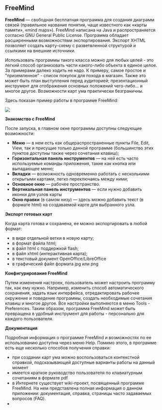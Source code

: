 ## FreeMind

**FreeMind** — свободная бесплатная программа для создания диаграмм связей (правильное название понятия, чаще известного как «карты памяти», «mind maps»). FreeMind написана на Java и распространяется согласно GNU General Public License. Программа обладает расширенными возможностями экспортирования. Экспорт XHTML позволяет создать карту-схему с разветвленной структурой и ссылками на внешние источники.

Использовать программы такого класса можно для любых целей - это легкий способ организовать части какого-либо объекта в единое целое. За примерами далеко ходить не надо. К примеру, самое простое и "приземленное" - список покупок для похода в магазин. Также это может быть план выступления перед аудиторией; презентационный инструмент для отображения основных положений чего-либо... и многое другое. Возможности карт ума практически безграничны.

Здесь показан пример работы в программе FreeMind:

![](http://i.imgur.com/qWStfND.png)

**Знакомство с FreeMind**

После запуска, в главном окне программы доступны следующие возможности:

+ **Меню** — в нем есть как общераспространенные пункты File, Edit, View, так и присущие только данной программе (большинство этих пунктов доступны также через сочетания клавиш);
+ **Горизонтальная панель инструментов** — на ней есть часто используемые команды приложения, такие как кнопка или выпадающее меню;
+ **Вкладки** — возможность одновременно работать с несколькими открытыми картами, легко переключаясь между ними;
+ **Основное окно** — рабочее пространство.
+ **Вертикальная панель инструментов** — если нужно добавить иконки для узлов карты
+ **Окно правки** (в самом низу) — здесь можно добавить текст (в формате html) на создаваемой карте для выбранного узла.

**Экспорт готовых карт**

Когда карта готова и сохранена, ее можно экспортировать в любой формат:

+ в виде отдельной ветки в новую карту;
+ в формат файла html;
+ в файл html с поддержкой flash;
+ в файл xhtml (интерактивная карта);
+ в текстовый документ OpenOffice/LibreOffice
+ в графический файл формата jpg или png

**Конфигурирование FreeMind**

Путем изменения настроек, пользователь может настроить программу так, как ему нужно. Например, изменить способ автоматического сохранения, задать язык интерфейса, отредактировать рабочее окружение и поведение программы, создать необходимые сочетания клавиш и многое другое. Все настройки выполняются в меню Tools - Preferences. Таким образом, программа FreeMind может быть превращена в удобный инструмент для работы - персонально для каждого пользователя.

**Документация**

Подробная информация о программе FreeMind и возможностях по ее использованию доступна через меню Help. Помимо этого, в программе есть еще несколько способов получения справки:

+ при создании карт ума можно воспользоваться контекстной справкой, подсказывающей доступные варианты работы на данный момент
+ имеется краткое руководство пользователя по клавиатурным сочетаниям в формате pdf
+ в Интернете существует wiki-проект, посвященный программе FreeMind. На нем представлена полная информация о данном приложении: документация, справка, страницы часто задаваемых вопросов (FAQ). 
+ 
